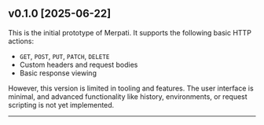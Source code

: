 ## v0.1.0 [2025-06-22]

This is the initial prototype of Merpati. It supports the following basic HTTP actions:

- `GET`, `POST`, `PUT`, `PATCH`, `DELETE`
- Custom headers and request bodies
- Basic response viewing

However, this version is limited in tooling and features. The user interface is minimal, and advanced functionality like history, environments, or request scripting is not yet implemented.

---
